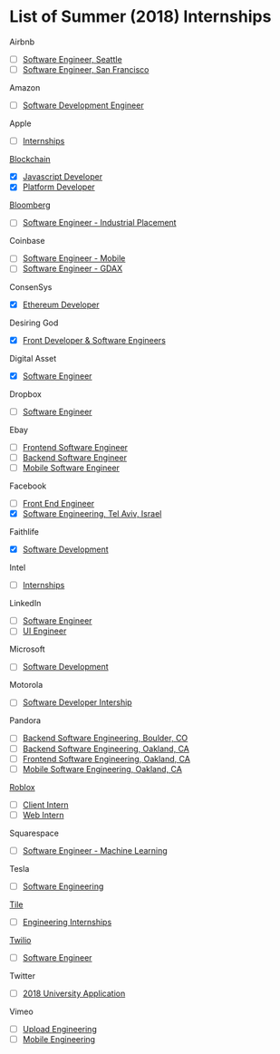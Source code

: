 # List of Summer (2018) Internships
Airbnb
  - [ ] [Software Engineer, Seattle](https://goo.gl/yJCBwE)
  - [ ] [Software Engineer, San Francisco](https://goo.gl/PyLxTC)
  
Amazon
  - [ ] [Software Development Engineer](https://goo.gl/RebY8U)
  
Apple
  - [ ] [Internships](https://goo.gl/mXJzGY)

[Blockchain](https://www.blockchain.com/)
  - [x] [Javascript Developer](https://goo.gl/Z68m6G)
  - [x] [Platform Developer](https://goo.gl/wtHvUu)
  
[Bloomberg](https://www.bloomberg.com/)
  - [ ] [Software Engineer - Industrial Placement](https://careers.bloomberg.com/job/detail/61274)
  
Coinbase
  - [ ] [Software Engineer - Mobile](https://goo.gl/Edj5Ar)
  - [ ] [Software Engineer - GDAX](https://goo.gl/LvAWoz)
  
ConsenSys
  - [x] [Ethereum Developer](https://goo.gl/WddthA)

Desiring God
  - [x] [Front Developer & Software Engineers](https://goo.gl/unVmfm)

Digital Asset
  - [x] [Software Engineer](https://goo.gl/zPCBrQ)

Dropbox
  - [ ] [Software Engineer](https://goo.gl/WeP4em)

Ebay
   - [ ] [Frontend Software Engineer](https://goo.gl/bdyCdu)
   - [ ] [Backend Software Engineer](https://goo.gl/6KK1P2)
   - [ ] [Mobile Software Engineer](https://goo.gl/o8tWcE)

Facebook
  - [ ] [Front End Engineer](https://goo.gl/cBFW2S)
  - [x] [Software Engineering, Tel Aviv, Israel](https://goo.gl/eqT9Zi)
 
Faithlife
  - [x] [Software Development](https://faithlife.com/devinterns)

Intel
  - [ ] [Internships](https://goo.gl/ZwieWj)

LinkedIn
  - [ ] [Software Engineer](https://goo.gl/FggYcD)
  - [ ] [UI Engineer](https://goo.gl/Z9VHbH)

Microsoft
  - [ ] [Software Development](https://careers.microsoft.com/students/apply?jt=2)

Motorola
  - [ ] [Software Developer Intership](https://goo.gl/LqUNMJ)

Pandora
  - [ ] [Backend Software Engineering, Boulder, CO](https://goo.gl/BuHjta)
  - [ ] [Backend Software Engineering, Oakland, CA](https://goo.gl/KaVLjB)
  - [ ] [Frontend Software Engineering, Oakland, CA](https://goo.gl/mThCbV)
  - [ ] [Mobile Software Engineering, Oakland, CA](https://goo.gl/x7sTQ3)

[Roblox](https://corp.roblox.com/)
  - [ ] [Client Intern](https://corp.roblox.com/jobs/?gh_jid=832369&gh_src=65ebfw1)
  - [ ] [Web Intern](https://corp.roblox.com/jobs/?gh_jid=825608)

Squarespace
  - [ ] [Software Engineer - Machine Learning](https://www.squarespace.com/careers/jobs/786395)

Tesla
  - [ ] [Software Engineering](https://goo.gl/R7NzdE)
 
[Tile](https://www.thetileapp.com/)
  - [ ] [Engineering Internships](https://goo.gl/VwQGyG)
  
[Twilio](https://www.twilio.com/)
  - [ ] [Software Engineer](https://goo.gl/jvM1UH)

Twitter
  - [ ] [2018 University Application](https://goo.gl/74mVbU)

Vimeo
  - [ ] [Upload Engineering](https://goo.gl/ppP8BV)
  - [ ] [Mobile Engineering](https://goo.gl/kRtH3n)
